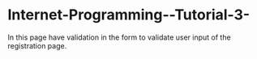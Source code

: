 # Internet-Programming--Tutorial-3-
In this page have validation in the form to validate user input of the registration page.
